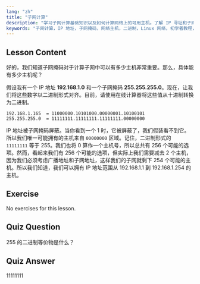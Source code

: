 ```yaml
---
lang: "zh"
title: "子网计算"
description: "学习子网计算基础知识以及如何计算网络上的可用主机。了解 IP 寻址和子网掩码，适合初学者。开始你的 Linux 之旅！"
keywords: "子网计算，IP 地址，子网掩码，网络主机，二进制，Linux 网络，初学者教程，指南"
---
```


## Lesson Content

好的，我们知道子网掩码对于计算子网中可以有多少主机非常重要。那么，具体能有多少主机呢？

假设我有一个 IP 地址 **192.168.1.0** 和一个子网掩码 **255.255.255.0**。现在，让我们将这些数字以二进制形式对齐。目前，请使用在线计算器将这些值从十进制转换为二进制。

```
192.168.1.165  = 11000000.10101000.00000001.10100101
255.255.255.0  = 11111111.11111111.11111111.00000000
```

IP 地址被子网掩码屏蔽。当你看到一个 1 时，它被屏蔽了，我们假装看不到它。所以我们唯一可能拥有的主机来自 `00000000` 区域。记住，二进制形式的 `11111111` 等于 255。我们也将 0 算作一个主机号，所以总共有 256 个可能的选项。然而，看起来我们有 256 个可能的选项，但实际上我们需要减去 2 个主机，因为我们必须考虑广播地址和子网地址，这样我们的子网就剩下 254 个可能的主机。所以我们知道，我们可以拥有 IP 地址范围从 192.168.1.1 到 192.168.1.254 的主机。

## Exercise

No exercises for this lesson.

## Quiz Question

255 的二进制等价物是什么？

## Quiz Answer

11111111
